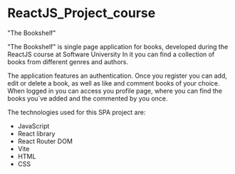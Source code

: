 # ReactJS_Project_course
 "The Bookshelf"

 "The Bookshelf" is single page application for books, developed during the ReactJS course at Software University
 In it you can find a collection of books from different genres and authors.
 
 The application features an authentication. Once you register you can add, edit or delete a book, as well as like and comment books of your choice. When logged in you can access you profile page, where you can find the books you`ve added and the commented by you once.

The technologies used for this SPA project are:
* JavaScript
* React library
* React Router DOM
* Vite
* HTML
* CSS

 
